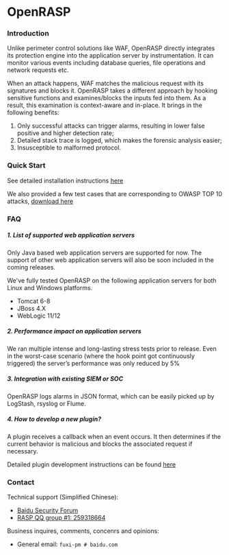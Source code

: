 # OpenRASP

### Introduction

Unlike perimeter control solutions like WAF, OpenRASP directly integrates its protection engine into the application server by instrumentation. It can monitor various events including database queries, file operations and network requests etc.When an attack happens, WAF matches the malicious request with its signatures and blocks it. OpenRASP takes a different approach by hooking sensitive functions and examines/blocks the inputs fed into them. As a result, this examination is context-aware and in-place. It brings in the following benefits:
1.	Only successful attacks can trigger alarms, resulting in lower false positive and higher detection rate;2.	Detailed stack trace is logged, which makes the forensic analysis easier;3.	Insusceptible to malformed protocol.

### Quick Start

See detailed installation instructions [here](http://raspbeta.baidu.com/doc/install/main.html)

We also provided a few test cases that are corresponding to OWASP TOP 10 attacks, [download here](http://raspbeta.baidu.com/doc/install/testcase.html)

### FAQ

##### 1. List of supported web application servers

Only Java based web application servers are supported for now. The support of other web application servers will also be soon included in the coming releases.
We've fully tested OpenRASP on the following application servers for both Linux and Windows platforms.

* Tomcat 6-8
* JBoss 4.X
* WebLogic 11/12

##### 2. Performance impact on application servers

We ran multiple intense and long-lasting stress tests prior to release. Even in the worst-case scenario (where the hook point got continuously triggered) the server’s performance was only reduced by 5%

##### 3. Integration with existing SIEM or SOC

OpenRASP logs alarms in JSON format, which can be easily picked up by LogStash, rsyslog or Flume.

##### 4. How to develop a new plugin?

A plugin receives a callback when an event occurs. It then determines if the current behavior is malicious and blocks the associated request if necessary.

Detailed plugin development instructions can be found [here](http://raspbeta.baidu.com/doc/dev/main.html)

### Contact

Technical support (Simplified Chinese):

* [Baidu Security Forum](http://anquan.baidu.com/bbs)
* [RASP QQ group #1: 259318664](http://shang.qq.com/wpa/qunwpa?idkey=5016bac5431b23316a79efdcd2c4dadd6ef8b99b231e4ed10f1e265573a66e1c)

Business inquires, comments, concenrs and opinions:

* General email: `fuxi-pm # baidu.com`









